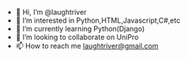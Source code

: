 - 👋 Hi, I’m @laughtriver
- 👀 I’m interested in Python,HTML,Javascript,C#,etc
- 🌱 I’m currently learning Python(Django)
- 💞️ I’m looking to collaborate on UniPro
- 📫 How to reach me laughtriver@gmail.com

<!---
laughtriver/laughtriver is a ✨ special ✨ repository because its `README.md` (this file) appears on your GitHub profile.
You can click the Preview link to take a look at your changes.
--->
